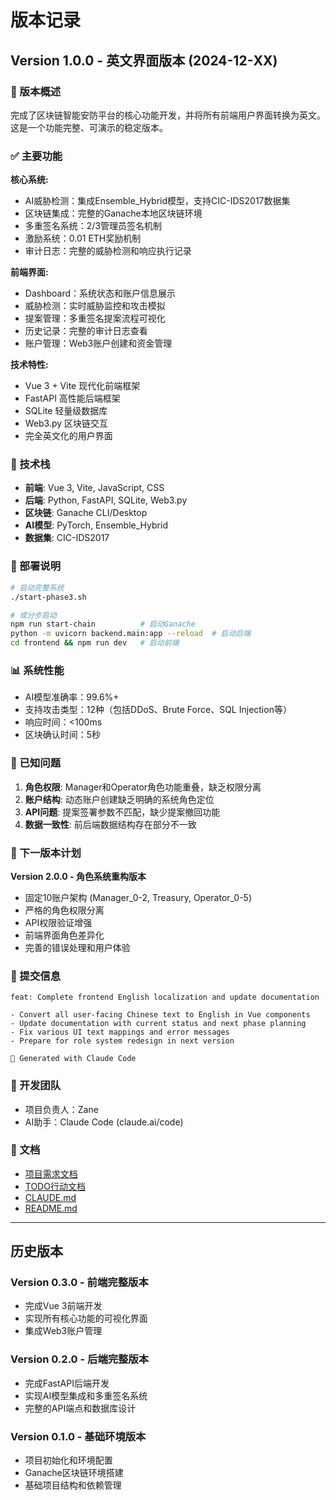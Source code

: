 # 版本记录

## Version 1.0.0 - 英文界面版本 (2024-12-XX)

### 🎯 版本概述
完成了区块链智能安防平台的核心功能开发，并将所有前端用户界面转换为英文。这是一个功能完整、可演示的稳定版本。

### ✅ 主要功能
**核心系统:**
- AI威胁检测：集成Ensemble_Hybrid模型，支持CIC-IDS2017数据集
- 区块链集成：完整的Ganache本地区块链环境
- 多重签名系统：2/3管理员签名机制
- 激励系统：0.01 ETH奖励机制
- 审计日志：完整的威胁检测和响应执行记录

**前端界面:**
- Dashboard：系统状态和账户信息展示
- 威胁检测：实时威胁监控和攻击模拟
- 提案管理：多重签名提案流程可视化
- 历史记录：完整的审计日志查看
- 账户管理：Web3账户创建和资金管理

**技术特性:**
- Vue 3 + Vite 现代化前端框架
- FastAPI 高性能后端框架
- SQLite 轻量级数据库
- Web3.py 区块链交互
- 完全英文化的用户界面

### 🔧 技术栈
- **前端**: Vue 3, Vite, JavaScript, CSS
- **后端**: Python, FastAPI, SQLite, Web3.py
- **区块链**: Ganache CLI/Desktop
- **AI模型**: PyTorch, Ensemble_Hybrid
- **数据集**: CIC-IDS2017

### 🚀 部署说明
```bash
# 启动完整系统
./start-phase3.sh

# 或分步启动
npm run start-chain          # 启动Ganache
python -m uvicorn backend.main:app --reload  # 启动后端
cd frontend && npm run dev   # 启动前端
```

### 📊 系统性能
- AI模型准确率：99.6%+
- 支持攻击类型：12种（包括DDoS、Brute Force、SQL Injection等）
- 响应时间：<100ms
- 区块确认时间：5秒

### 🐛 已知问题
1. **角色权限**: Manager和Operator角色功能重叠，缺乏权限分离
2. **账户结构**: 动态账户创建缺乏明确的系统角色定位
3. **API问题**: 提案签署参数不匹配，缺少提案撤回功能
4. **数据一致性**: 前后端数据结构存在部分不一致

### 🔮 下一版本计划
**Version 2.0.0 - 角色系统重构版本**
- 固定10账户架构 (Manager_0-2, Treasury, Operator_0-5)
- 严格的角色权限分离
- API权限验证增强
- 前端界面角色差异化
- 完善的错误处理和用户体验

### 📝 提交信息
```
feat: Complete frontend English localization and update documentation

- Convert all user-facing Chinese text to English in Vue components
- Update documentation with current status and next phase planning
- Fix various UI text mappings and error messages
- Prepare for role system redesign in next version

🤖 Generated with Claude Code
```

### 👥 开发团队
- 项目负责人：Zane
- AI助手：Claude Code (claude.ai/code)

### 📄 文档
- [项目需求文档](./项目需求文档.md)
- [TODO行动文档](./TODO%20行动文档.md)
- [CLAUDE.md](../CLAUDE.md)
- [README.md](../README.md)

---

## 历史版本

### Version 0.3.0 - 前端完整版本
- 完成Vue 3前端开发
- 实现所有核心功能的可视化界面
- 集成Web3账户管理

### Version 0.2.0 - 后端完整版本
- 完成FastAPI后端开发
- 实现AI模型集成和多重签名系统
- 完整的API端点和数据库设计

### Version 0.1.0 - 基础环境版本
- 项目初始化和环境配置
- Ganache区块链环境搭建
- 基础项目结构和依赖管理